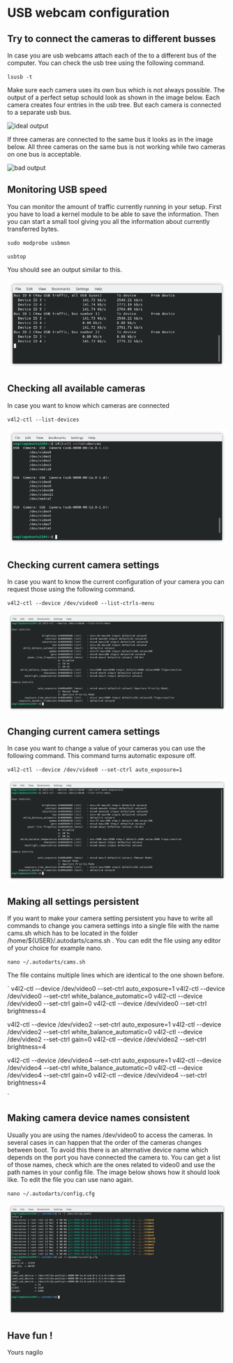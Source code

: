 # USB webcam configuration

## Try to connect the cameras to different busses

In case you are usb webcams attach each of the to a different bus of the computer. You can check the usb tree using the following command.

`
lsusb -t
`

Make sure each camera uses its own bus which is not always possible. The output of a perfect setup schould look as shown in the image below. Each camera creates four entries in the usb tree. But each camera is connected to a separate usb bus.

![ideal output](lsusb_13_three_cameras_ideal.png)

If three cameras are connected to the same bus it looks as in the image below. All three cameras on the same bus is not working while two cameras on one bus is acceptable.

![bad output](lsusb_14_three_cameras_bad.png)

## Monitoring USB speed

You can monitor the amount of traffic currently running in your setup. First you have to load a kernel module to be able to save the information. Then you can start a small tool giving you all the information about currently transferred bytes. 

`
sudo modprobe usbmon
`

`
usbtop
`

You should see an output similar to this.

![usb traffic](usbtop.png)

## Checking all available cameras

In case you want to know which cameras are connected

`
v4l2-ctl --list-devices
`

![list cameras](v4l2-ctl_01_list_devices.png)


## Checking current camera settings

In case you want to know the current configuration of your camera you can request those using the following command.

`
v4l2-ctl --device /dev/video0 --list-ctrls-menu
`

![camera settings queried](v4l2-ctl_02_list_ctrls_menu.png)

## Changing current camera settings

In case you want to change a value of your cameras you can use the following command. This command turns automatic exposure off.

`
v4l2-ctl --device /dev/video0 --set-ctrl auto_exposure=1
`

![camera settings changed](v4l2-ctl_03_set_ctrl.png)

## Making all settings persistent

If you want to make your camera setting persistent you have to write all commands to change you camera settings into a single file with the name cams.sh which has to be located in the folder /home/${USER}/.autodarts/cams.sh . You can edit the file using any editor of your choice for example nano.

`
nano ~/.autodarts/cams.sh
`

The file contains multiple lines which are identical to the one shown before.

`
v4l2-ctl --device /dev/video0 --set-ctrl auto_exposure=1
v4l2-ctl --device /dev/video0 --set-ctrl white_balance_automatic=0
v4l2-ctl --device /dev/video0 --set-ctrl gain=0
v4l2-ctl --device /dev/video0 --set-ctrl brightness=4

v4l2-ctl --device /dev/video2 --set-ctrl auto_exposure=1
v4l2-ctl --device /dev/video2 --set-ctrl white_balance_automatic=0
v4l2-ctl --device /dev/video2 --set-ctrl gain=0
v4l2-ctl --device /dev/video2 --set-ctrl brightness=4

v4l2-ctl --device /dev/video4 --set-ctrl auto_exposure=1
v4l2-ctl --device /dev/video4 --set-ctrl white_balance_automatic=0
v4l2-ctl --device /dev/video4 --set-ctrl gain=0
v4l2-ctl --device /dev/video4 --set-ctrl brightness=4

`

## Making camera device names consistent

Usually you are using the names /dev/video0 to access the cameras. In several cases in can happen that the order of the cameras changes between boot. To avoid this there is an alternative device name which depends on the port you have connected the camera to. You can get a list of those names, check which are the ones related to video0 and use the path names in your config file. The image below shows how it should look like. To edit the file you can use nano again.

`
nano ~/.autodarts/config.cfg
`

![cameras persistent](persistent_cameras.png)



## Have fun !

Yours
nagilo

